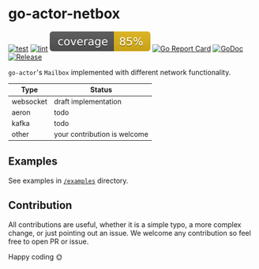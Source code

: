 # go-actor-netbox

[![test](https://github.com/vladopajic/go-actor-netbox/actions/workflows/test.yml/badge.svg?branch=main)](https://github.com/vladopajic/go-actor-netbox/actions/workflows/test.yml)
[![lint](https://github.com/vladopajic/go-actor-netbox/actions/workflows/lint.yml/badge.svg?branch=main)](https://github.com/vladopajic/go-actor-netbox/actions/workflows/lint.yml)
[![coverage](https://raw.githubusercontent.com/vladopajic/go-actor-netbox/badges/.badges/main/coverage.svg)](./.testcoverage.yml)
[![Go Report Card](https://goreportcard.com/badge/github.com/vladopajic/go-actor-netbox)](https://goreportcard.com/report/github.com/vladopajic/go-actor-netbox)
[![GoDoc](https://godoc.org/github.com/vladopajic/go-actor-netbox?status.svg)](https://godoc.org/github.com/vladopajic/go-actor-netbox)
[![Release](https://img.shields.io/github/release/vladopajic/go-actor-netbox.svg?style=flat-square)](https://github.com/vladopajic/go-actor-netbox/releases/latest)


`go-actor`'s `Mailbox` implemented with different network functionality.

| Type        | Status                       |
|-------------|------------------------------|
| websocket   | draft implementation         |
| aeron       | todo                         |
| kafka       | todo                         |
| other       | your contribution is welcome | 

## Examples

See examples in [`/examples`](/examples/) directory.

## Contribution

All contributions are useful, whether it is a simple typo, a more complex change, or just pointing out an issue. We welcome any contribution so feel free to open PR or issue. 

Happy coding 🌞
